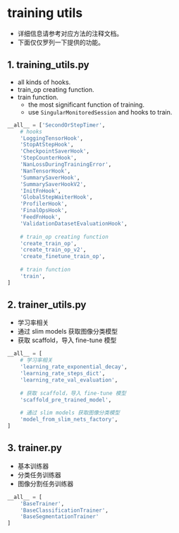 # training utils
+ 详细信息请参考对应方法的注释文档。
+ 下面仅仅罗列一下提供的功能。

## 1. training_utils.py
+ all kinds of hooks.
+ train_op creating function.
+ train function.
    + the most significant function of training.
    + use `SingularMonitoredSession` and hooks to train.
```python
__all__ = ['SecondOrStepTimer',
    # hooks
    'LoggingTensorHook',
    'StopAtStepHook',
    'CheckpointSaverHook',
    'StepCounterHook',
    'NanLossDuringTrainingError',
    'NanTensorHook',
    'SummarySaverHook',
    'SummarySaverHookV2',
    'InitFnHook',
    'GlobalStepWaiterHook',
    'ProfilerHook',
    'FinalOpsHook',
    'FeedFnHook',
    'ValidationDatasetEvaluationHook',
    
    # train_op creating function
    'create_train_op',
    'create_train_op_v2',
    'create_finetune_train_op',
    
    # train function
    'train',
]
```

## 2. trainer_utils.py
+ 学习率相关
+ 通过 slim models 获取图像分类模型
+ 获取 scaffold，导入 fine-tune 模型
```python
__all__ = [
    # 学习率相关
    'learning_rate_exponential_decay',
    'learning_rate_steps_dict',
    'learning_rate_val_evaluation',
    
    # 获取 scaffold，导入 fine-tune 模型
    'scaffold_pre_trained_model',
    
    # 通过 slim models 获取图像分类模型
    'model_from_slim_nets_factory',
]
```

## 3. trainer.py
+ 基本训练器
+ 分类任务训练器
+ 图像分割任务训练器
```python
__all__ = [
    'BaseTrainer', 
    'BaseClassificationTrainer', 
    'BaseSegmentationTrainer'
]
```
